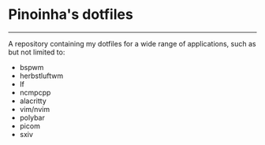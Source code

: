 # Pinoinha's dotfiles

---

A repository containing my dotfiles for a wide range of applications, such as but not limited to:  
* bspwm
* herbstluftwm
* lf
* ncmpcpp
* alacritty
* vim/nvim
* polybar
* picom
* sxiv
